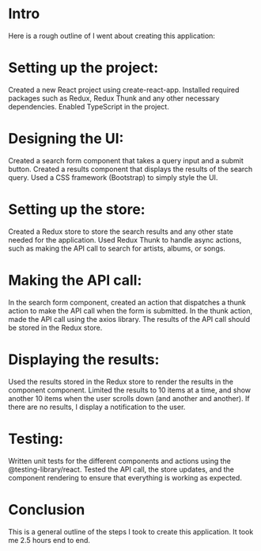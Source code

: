 # Intro
Here is a rough outline of I went about creating this application:

# Setting up the project:
Created a new React project using create-react-app.
Installed required packages such as Redux, Redux Thunk and any other necessary dependencies.
Enabled TypeScript in the project.

# Designing the UI:
Created a search form component that takes a query input and a submit button.
Created a results component that displays the results of the search query.
Used a CSS framework (Bootstrap) to simply style the UI.

# Setting up the store:
Created a Redux store to store the search results and any other state needed for the application.
Used Redux Thunk to handle async actions, such as making the API call to search for artists, albums, or songs.

# Making the API call:
In the search form component, created an action that dispatches a thunk action to make the API call when the form is submitted.
In the thunk action, made the API call using the axios library.
The results of the API call should be stored in the Redux store.

# Displaying the results:
Used the results stored in the Redux store to render the results in the component component.
Limited the results to 10 items at a time, and show another 10 items when the user scrolls down (and another and another).
If there are no results, I display a notification to the user.

# Testing:
Written unit tests for the different components and actions using the @testing-library/react.
Tested the API call, the store updates, and the component rendering to ensure that everything is working as expected.

# Conclusion
This is a general outline of the steps I took to create this application. It took me 2.5 hours end to end.

